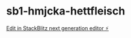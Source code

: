 # sb1-hmjcka-hettfleisch

[Edit in StackBlitz next generation editor ⚡️](https://stackblitz.com/~/github.com/Performancebude/sb1-hmjcka-hettfleisch)